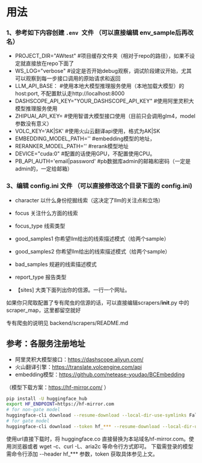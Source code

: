 # 用法

### 1、参考如下内容创建 `.env `文件 （可以直接编辑 env_sample后再改名）

- PROJECT_DIR="AWtest" #项目缓存文件夹（相对于repo的路径），如果不设定就直接放在repo下面了
- WS_LOG="verbose"  #设定是否开始debug观察，调试阶段建议开始，尤其可以观察到每一步接口调用的原始请求和返回
- LLM_API_BASE： #使用本地大模型推理服务使用（本地加载大模型）的 host:port, 不配置默认走http://localhost:8000
- DASHSCOPE_API_KEY="YOUR_DASHSCOPE_API_KEY" #使用阿里灵积大模型推理服务使用
- ZHIPUAI_API_KEY= #使用智谱大模型接口使用（目前只会调用glm4，model参数没有意义）
- VOLC_KEY='AK|SK' #使用火山云翻译api使用，格式为AK|SK
- EMBEDDING_MODEL_PATH='' #embedding模型的地址，
- RERANKER_MODEL_PATH='' #rerank模型地址
- DEVICE="cuda:0" #配置的话使用GPU，不配置使用CPU。
- PB_API_AUTH='email|password' #pb数据库admin的邮箱和密码（一定是admin的，一定给邮箱）

### 3、编辑 config.ini 文件 （可以直接修改这个目录下面的 config.ini)

- character 以什么身份挖掘线索（这决定了llm的关注点和立场）
- focus 关注什么方面的线索
- focus_type 线索类型
- good_samples1 你希望llm给出的线索描述模式（给两个sample）
- good_samples2 你希望llm给出的线索描述模式（给两个sample）
- bad_samples 规避的线索描述模式
- report_type 报告类型

- 【sites] 大类下面列出你的信源。一行一个网址。

如果你只爬取配置了专有爬虫的信源的话，可以直接编辑scrapers/__init__.py 中的scraper_map，这里都留空就好

专有爬虫的说明见 backend/scrapers/README.md

## 参考：各服务注册地址

- 阿里灵积大模型接口：https://dashscope.aliyun.com/
- 火山翻译引擎：https://translate.volcengine.com/api
- embedding模型：https://github.com/netease-youdao/BCEmbedding

（模型下载方案：https://hf-mirror.com/ ）

```bash
pip install -U huggingface_hub
export HF_ENDPOINT=https://hf-mirror.com
# for non-gate model
huggingface-cli download --resume-download --local-dir-use-symlinks False bigscience/bloom-560m --local-dir bloom-560m
# for gate model
huggingface-cli download --token hf_*** --resume-download --local-dir-use-symlinks False meta-llama/Llama-2-7b-hf --local-dir Llama-2-7b-hf
```

使用url直接下载时，将 huggingface.co 直接替换为本站域名hf-mirror.com。使用浏览器或者 wget -c、curl -L、aria2c 等命令行方式即可。
下载需登录的模型需命令行添加 --header hf_*** 参数，token 获取具体参见上文。